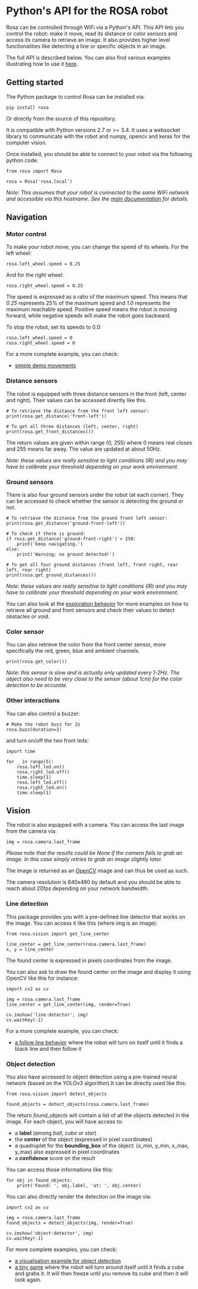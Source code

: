 # Python's API for the ROSA robot

Rosa can be controlled through WiFi via a Python's API. This API lets you control the robot: make it move, read its distance or color sensors and access its camera to retrieve an image. It also provides higher level functionalities like detecting a line or specific objects in an image.

The full API is described below. You can also find various examples illustrating how to use it [here](./examples).

## Getting started

The Python package to control Rosa can be installed via:

```
pip install rosa
```

Or directly from the source of this repository.

It is compatible with Python versions 2.7 or >= 3.4. It uses a websocket library to communicate with the robot and numpy, opencv and keras for the computer vision.

Once installed, you should be able to connect to your robot via the following python code:

```
from rosa import Rosa

rosa = Rosa('rosa.local')
```

*Note: This assumes that your robot is connected to the same WiFi network and accessible via this hostname. See the [main documentation](https://github.com/pollen-robotics/rosa) for details.*

## Navigation

### Motor control

To make your robot move, you can change the speed of its wheels. For the left wheel:

```
rosa.left_wheel.speed = 0.25
```

And for the right wheel:

```
rosa.right_wheel.speed = 0.25
```

The speed is expressed as a ratio of the maximum speed. This means that *0.25* represents 25% of the maximum speed and *1.0* represents the maximum reachable speed.
Positive speed means the robot is moving forward, while negative speeds will make the robot goes backward.

To stop the robot, set its speeds to 0.0:

```
rosa.left_wheel.speed = 0
rosa.right_wheel.speed = 0
```

For a more complete example, you can check:

* [simple demo movements](./examples/move.py)

### Distance sensors

The robot is equipped with three distance sensors in the front (left, center and right). Their values can be accessed directly like this.

```
# To retrieve the distance from the front left sensor:
print(rosa.get_distance('front-left'))

# To get all three distances (left, center, right)
print(rosa.get_front_distances())
```

The return values are given within range (0, 255) where 0 means real closes and 255 means far away. The value are updated at about 50Hz.

*Note: these values are really sensitive to light conditions (IR) and you may have to calibrate your threshold depending on your work environment.*

### Ground sensors

There is also four ground sensors under the robot (at each corner). They can be accessed to check whether the sensor is detecting the ground or not.

```
# To retrieve the distance from the ground front left sensor:
print(rosa.get_distance('ground-front-left'))

# To check if there is ground:
if rosa.get_distance('ground-front-right') > 250:
    print('keep navigating.')
else:
    print('Warning: no ground detected!')

# To get all four ground distances (front left, front right, rear left, rear right)
print(rosa.get_ground_distances())
```

*Note: these values are really sensitive to light conditions (IR) and you may have to calibrate your threshold depending on your work environment.*

You can also look at the [exploration behavior](./examples/exploration.py) for more examples on how to retrieve all ground and front sensors and check their values to detect obstacles or void.

### Color sensor

You can also retrieve the color from the front center sensor, more specifically the red, green, blue and ambient channels.

```
print(rosa.get_color())
```

*Note: this sensor is slow and is actually only updated every 1-2Hz. The object also need to be very close to the sensor (about 1cm) for the color detection to be accurate.*

### Other interactions

You can also control a buzzer:

```
# Make the robot buzz for 2s
rosa.buzz(duration=2)
```

and turn on/off the two front leds:

```
import time

for _ in range(5):
    rosa.left_led.on()
    rosa.right_led.off()
    time.sleep(1)
    rosa.left_led.off()
    rosa.right_led.on()
    time.sleep(1)
```

## Vision

The robot is also equipped with a camera. You can access the last image from the camera via:

```
img = rosa.camera.last_frame
```

*Please note that the results could be None if the camera fails to grab an image. In this case simply retries to grab an image slightly later.*

The image is returned as an [OpenCV](https://opencv-python-tutroals.readthedocs.io/en/latest/py_tutorials/py_tutorials.html) image and can thus be used as such.

The camera resolution is 640x480 by default and you should be able to reach about 20fps depending on your network bandwidth.

### Line detection

This package provides you with a pre-defined line detector that works on the image. You can access it like this (where img is an image):

```
from rosa.vision import get_line_center

line_center = get_line_center(rosa.camera.last_frame)
x, y = line_center
```

The found center is expressed in pixels coordinates from the image.

You can also ask to draw the found center on the image and display it using OpenCV like this for instance:

```
import cv2 as cv

img = rosa.camera.last_frame
line_center = get_line_center(img, render=True)

cv.imshow('line-detector', img)
cv.waitKey(-1)
```

For a more complete example, you can check:

* [a follow line behavior](./examples/follow-line.py) where the robot will turn on itself until it finds a black line and then follow it

### Object detection

You also have accessed to object detection using a pre-trained neural network (based on the YOLOv3 algorithm).It can be directly used like this:

```
from rosa.vision import detect_objects

found_objects = detect_objects(rosa.camera.last_frame)
```

The return *found_objects* will contain a list of all the objects detected in the image. For each object, you will have access to:

* a **label** (among *ball*, *cube* or *star*)
* the **center** of the object (expressed in pixel coordinates)
* a quadruplet for the **bounding_box** of the object: (x_min, y_min, x_max, y_max) also expressed in pixel coordinates
* a **confidence** score on the result

You can access those informations like this:

```
for obj in found_objects:
    print('Found: ', obj.label, 'at: ', obj.center)
```

You can also directly render the detection on the image via:

```
import cv2 as cv

img = rosa.camera.last_frame
found_objects = detect_objects(img, render=True)

cv.imshow('object-detector', img)
cv.waitKey(-1)
```

For more complete examples, you can check:

* [a visualisation example for object detection](./examples/obj-detection-visu.py)
* [a tiny game](./examples/get-cube-and-freeze.py) where the robot will turn around itself until it finds a cube and grabs it. It will then freeze until you remove its cube and then it will look again.
